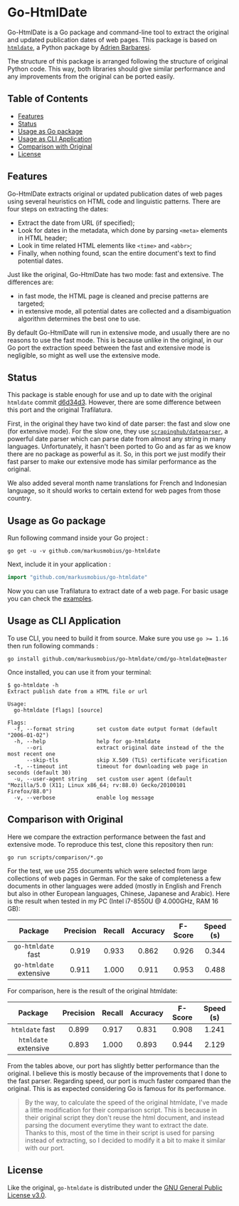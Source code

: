 # Go-HtmlDate

Go-HtmlDate is a Go package and command-line tool to extract the original and updated publication dates
of web pages. This package is based on [`htmldate`][0], a Python package by [Adrien Barbaresi][1].

The structure of this package is arranged following the structure of original Python code. This way, both
libraries should give similar performance and any improvements from the original can be ported easily.

## Table of Contents

- [Features](#features)
- [Status](#status)
- [Usage as Go package](#usage-as-go-package)
- [Usage as CLI Application](#usage-as-cli-application)
- [Comparison with Original](#comparison-with-original)
- [License](#license)

## Features

Go-HtmlDate extracts original or updated publication dates of web pages using several heuristics on HTML
code and linguistic patterns. There are four steps on extracting the dates:

- Extract the date from URL (if specified);
- Look for dates in the metadata, which done by parsing `<meta>` elements in HTML header;
- Look in time related HTML elements like `<time>` and `<abbr>`;
- Finally, when nothing found, scan the entire document's text to find potential dates.

Just like the original, Go-HtmlDate has two mode: fast and extensive. The differences are:

- in fast mode, the HTML page is cleaned and precise patterns are targeted;
- in extensive mode, all potential dates are collected and a disambiguation algorithm determines
  the best one to use.

By default Go-HtmlDate will run in extensive mode, and usually there are no reasons to use the fast mode.
This is because unlike in the original, in our Go port the extraction speed between the fast and extensive
mode is negligible, so might as well use the extensive mode.

## Status

This package is stable enough for use and up to date with the original `htmldate` commit [d6d34d3][2].
However, there are some difference between this port and the original Trafilatura.

First, in the original they have two kind of date parser: the fast and slow one (for extensive mode). For
the slow one, they use [`scrapinghub/dateparser`][3], a powerful date parser which can parse date from
almost any string in many languages. Unfortunately, it hasn't been ported to Go and as far as we know
there are no package as powerful as it. So, in this port we just modify their fast parser to make our
extensive mode has similar performance as the original.

We also added several month name translations for French and Indonesian language, so it should works
to certain extend for web pages from those country.

## Usage as Go package

Run following command inside your Go project :

```
go get -u -v github.com/markusmobius/go-htmldate
```

Next, include it in your application :

```go
import "github.com/markusmobius/go-htmldate"
```

Now you can use Trafilatura to extract date of a web page. For basic usage you can check the 
[examples](examples).

## Usage as CLI Application

To use CLI, you need to build it from source. Make sure you use `go >= 1.16` then run following commands :

```
go install github.com/markusmobius/go-htmldate/cmd/go-htmldate@master
```

Once installed, you can use it from your terminal:

```
$ go-htmldate -h
Extract publish date from a HTML file or url

Usage:
  go-htmldate [flags] [source]

Flags:
  -f, --format string       set custom date output format (default "2006-01-02")
  -h, --help                help for go-htmldate
      --ori                 extract original date instead of the the most recent one
      --skip-tls            skip X.509 (TLS) certificate verification
  -t, --timeout int         timeout for downloading web page in seconds (default 30)
  -u, --user-agent string   set custom user agent (default "Mozilla/5.0 (X11; Linux x86_64; rv:88.0) Gecko/20100101 Firefox/88.0")
  -v, --verbose             enable log message
```

## Comparison with Original

Here we compare the extraction performance between the fast and extensive mode. To reproduce this test,
clone this repository then run:

```
go run scripts/comparison/*.go
```

For the test, we use 255 documents which were selected from large collections of web pages in German.
For the sake of completeness a few documents in other languages were added (mostly in English and French
but also in other European languages, Chinese, Japanese and Arabic). Here is the result when tested in my
PC (Intel i7-8550U @ 4.000GHz, RAM 16 GB):

|             Package            | Precision | Recall | Accuracy | F-Score | Speed (s) |
|:------------------------------:|:---------:|:------:|:--------:|:-------:|:---------:|
|      `go-htmldate` fast        |   0.919   |  0.933 |   0.862  |  0.926  |   0.344   |
|    `go-htmldate` extensive     |   0.911   |  1.000 |   0.911  |  0.953  |   0.488   |

For comparison, here is the result of the original htmldate:

|             Package            | Precision | Recall | Accuracy | F-Score | Speed (s) |
|:------------------------------:|:---------:|:------:|:--------:|:-------:|:---------:|
|        `htmldate` fast         |   0.899   |  0.917 |   0.831  |  0.908  |   1.241   |
|      `htmldate` extensive      |   0.893   |  1.000 |   0.893  |  0.944  |   2.129   |

From the tables above, our port has slightly better performance than the original. I believe this is
mostly because of the improvements that I done to the fast parser. Regarding speed, our port is much
faster compared than the original. This is as expected considering Go is famous for its performance.

> By the way, to calculate the speed of the original htmldate, I've made a little modification for
> their comparison script. This is because in their original script they don't reuse the html document,
> and instead parsing the document everytime they want to extract the date. Thanks to this, most of the
> time in their script is used for parsing instead of extracting, so I decided to modify it a bit to make
> it similar with our port.

## License

Like the original, `go-htmldate` is distributed under the [GNU General Public License v3.0](LICENSE).

[0]: https://github.com/adbar/htmldate
[1]: https://github.com/adbar
[2]: https://github.com/adbar/htmldate/commit/d6d34d3ae82d43ce7a2549a51d62584a5afb078f
[3]: https://github.com/scrapinghub/dateparser